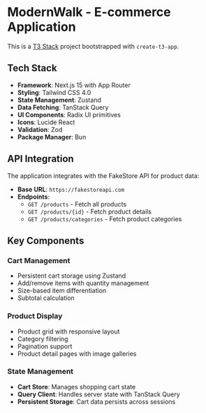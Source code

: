 # ModernWalk - E-commerce Application

This is a [T3 Stack](https://create.t3.gg/) project bootstrapped with `create-t3-app`.

## Tech Stack

- **Framework**: Next.js 15 with App Router
- **Styling**: Tailwind CSS 4.0
- **State Management**: Zustand
- **Data Fetching**: TanStack Query
- **UI Components**: Radix UI primitives
- **Icons**: Lucide React
- **Validation**: Zod
- **Package Manager**: Bun

## API Integration

The application integrates with the FakeStore API for product data:

- **Base URL**: `https://fakestoreapi.com`
- **Endpoints**:
  - `GET /products` - Fetch all products
  - `GET /products/{id}` - Fetch product details
  - `GET /products/categories` - Fetch product categories

## Key Components

### Cart Management
- Persistent cart storage using Zustand
- Add/remove items with quantity management
- Size-based item differentiation
- Subtotal calculation

### Product Display
- Product grid with responsive layout
- Category filtering
- Pagination support
- Product detail pages with image galleries

### State Management
- **Cart Store**: Manages shopping cart state
- **Query Client**: Handles server state with TanStack Query
- **Persistent Storage**: Cart data persists across sessions